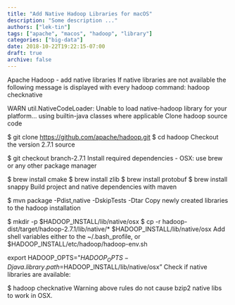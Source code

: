 ```yaml
---
title: "Add Native Hadoop Libraries for macOS"
description: "Some description ..."
authors: ["lek-tin"]
tags: ["apache", "macos", "hadoop", "library"]
categories: ["big-data"]
date: 2018-10-22T19:22:15-07:00
draft: true
archive: false
---
```

Apache Hadoop - add native libraries
If native libraries are not available the following message is displayed with every hadoop command: hadoop checknative

WARN util.NativeCodeLoader: Unable to load native-hadoop library for your platform... using builtin-java classes where applicable
Clone hadoop source code

$ git clone https://github.com/apache/hadoop.git
$ cd hadoop
Checkout the version 2.7.1 source

$ git checkout branch-2.7.1
Install required dependencies - OSX: use brew or any other package manager

$ brew install cmake
$ brew install zlib
$ brew install protobuf
$ brew install snappy
Build project and native dependencies with maven

$ mvn package -Pdist,native -DskipTests -Dtar
Copy newly created libraries to the hadoop installation

$ mkdir -p $HADOOP_INSTALL/lib/native/osx
$ cp -r hadoop-dist/target/hadoop-2.7.1/lib/native/* $HADOOP_INSTALL/lib/native/osx
Add shell variables either to the ~/.bash_profile, or $HADOOP_INSTALL/etc/hadoop/hadoop-env.sh

export HADOOP_OPTS="$HADOOP_OPTS -Djava.library.path=$HADOOP_INSTALL/lib/native/osx”
Check if native libraries are available:

$ hadoop checknative
Warning
above rules do not cause bzip2 native libs to work in OSX.
